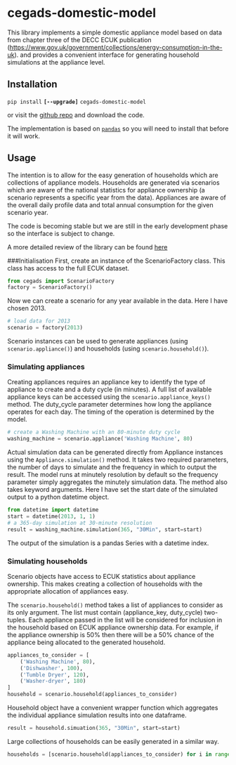 # cegads-domestic-model
This library implements a simple domestic appliance model based on data from chapter three of the DECC ECUK publication (https://www.gov.uk/government/collections/energy-consumption-in-the-uk). and provides a convenient interface for generating household simulations at the appliance level.

## Installation

`pip install` **`[--upgrade]`** `cegads-domestic-model`

or visit the [github repo](http://www.github.com/IESD/cegads-domestic-model) and download the code.

The implementation is based on [`pandas`](http://pandas.pydata.org/) so you will need to install that before it will work.

## Usage
The intention is to allow for the easy generation of households which are collections of appliance models. Households are generated via scenarios which are aware of the national statistics for appliance ownership (a scenario represents a specific year from the data). Appliances are aware of the overall daily profile data and total annual consumption for the given scenario year.

The code is becoming stable but we are still in the early development phase so the interface is subject to change.

A more detailed review of the library can be found [here](https://github.com/IESD/cegads-domestic-model/blob/master/cegads/examples/Basic%20usage.ipynb)

###Initialisation
First, create an instance of the ScenarioFactory class. This class has access to the full ECUK dataset.

```python
from cegads import ScenarioFactory
factory = ScenarioFactory()
```

Now we can create a scenario for any year available in the data. Here I have chosen 2013.

```python
# load data for 2013
scenario = factory(2013)
```

Scenario instances can be used to generate appliances (using `scenario.appliance()`)
and households (using `scenario.household()`).


### Simulating appliances

Creating appliances requires an appliance key to identify the type of appliance to create and a duty cycle (in minutes).
A full list of available appliance keys can be accessed using the `scenario.appliance_keys()` method.
The duty_cycle parameter determines how long the appliance operates for each day.
The timing of the operation is determined by the model.

```python
# create a Washing Machine with an 80-minute duty cycle
washing_machine = scenario.appliance('Washing Machine', 80)
```

Actual simulation data can be generated directly from Appliance instances using the `Appliance.simulation()` method.
It takes two required parameters, the number of days to simulate and the frequency in which to output the result.
The model runs at minutely resolution by default so the frequency parameter simply aggregates the minutely simulation data.
The method also takes keyword arguments. Here I have set the start date of the simulated output to a python datetime object.

```python
from datetime import datetime
start = datetime(2013, 1, 1)
# a 365-day simulation at 30-minute resolution
result = washing_machine.simulation(365, "30Min", start=start)
```

The output of the simulation is a pandas Series with a datetime index.

### Simulating households

Scenario objects have access to ECUK statistics about appliance ownership. This makes creating a collection of households with the appropriate allocation of appliances easy.

The `scenario.household()` method takes a list of appliances to consider as its only argument. The list must contain (appliance_key, duty_cycle) two-tuples. Each appliance passed in the list will be considered for inclusion in the household based on ECUK appliance ownership data. For example, if the appliance ownership is 50% then there will be a 50% chance of the appliance being allocated to the generated household.

```python
appliances_to_consider = [
    ('Washing Machine', 80),
    ('Dishwasher', 100),
    ('Tumble Dryer', 120),
    ('Washer-dryer', 180)
]
household = scenario.household(appliances_to_consider)
```

Household object have a convenient wrapper function which aggregates the individual appliance simulation results into one dataframe.

```python
result = household.simuation(365, "30Min", start=start)
```

Large collections of households can be easily generated in a similar way.

```python
households = [scenario.household(appliances_to_consider) for i in range(150)]
```
